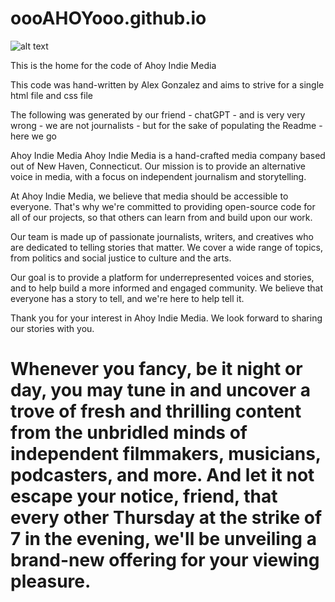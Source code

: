 # oooAHOYooo.github.io

![alt text](https://oooahoyooo.github.io/assets/u_ahoy23.png)


This is the home for the code of Ahoy Indie Media

This code was hand-written by Alex Gonzalez and aims to strive for a single html file and css file 


The following was generated by our friend - chatGPT - and is very very wrong - we are not journalists - but for the sake of populating the Readme - here we go

Ahoy Indie Media
Ahoy Indie Media is a hand-crafted media company based out of New Haven, Connecticut. Our mission is to provide an alternative voice in media, with a focus on independent journalism and storytelling.

At Ahoy Indie Media, we believe that media should be accessible to everyone. That's why we're committed to providing open-source code for all of our projects, so that others can learn from and build upon our work.

Our team is made up of passionate journalists, writers, and creatives who are dedicated to telling stories that matter. We cover a wide range of topics, from politics and social justice to culture and the arts.

Our goal is to provide a platform for underrepresented voices and stories, and to help build a more informed and engaged community. We believe that everyone has a story to tell, and we're here to help tell it.

Thank you for your interest in Ahoy Indie Media. We look forward to sharing our stories with you.

# Whenever you fancy, be it night or day, you may tune in and uncover a trove of fresh and thrilling content from the unbridled minds of independent filmmakers, musicians, podcasters, and more. And let it not escape your notice, friend, that every other Thursday at the strike of 7 in the evening, we'll be unveiling a brand-new offering for your viewing pleasure.



